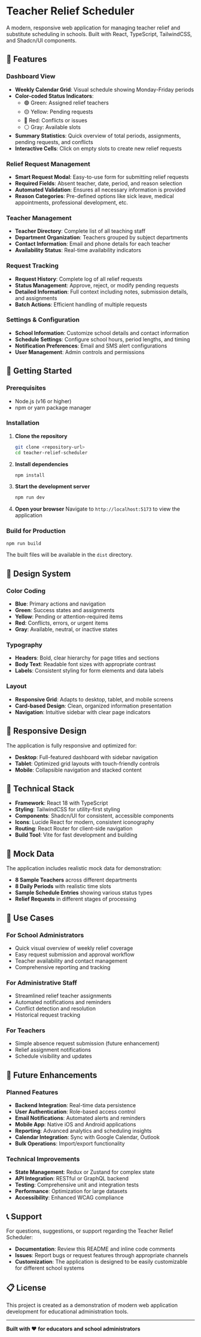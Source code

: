 # Teacher Relief Scheduler

A modern, responsive web application for managing teacher relief and substitute scheduling in schools. Built with React, TypeScript, TailwindCSS, and Shadcn/UI components.

## 🌟 Features

### Dashboard View
- **Weekly Calendar Grid**: Visual schedule showing Monday-Friday periods
- **Color-coded Status Indicators**:
  - 🟢 Green: Assigned relief teachers
  - 🟡 Yellow: Pending requests
  - 🔴 Red: Conflicts or issues
  - ⚪ Gray: Available slots
- **Summary Statistics**: Quick overview of total periods, assignments, pending requests, and conflicts
- **Interactive Cells**: Click on empty slots to create new relief requests

### Relief Request Management
- **Smart Request Modal**: Easy-to-use form for submitting relief requests
- **Required Fields**: Absent teacher, date, period, and reason selection
- **Automated Validation**: Ensures all necessary information is provided
- **Reason Categories**: Pre-defined options like sick leave, medical appointments, professional development, etc.

### Teacher Management
- **Teacher Directory**: Complete list of all teaching staff
- **Department Organization**: Teachers grouped by subject departments
- **Contact Information**: Email and phone details for each teacher
- **Availability Status**: Real-time availability indicators

### Request Tracking
- **Request History**: Complete log of all relief requests
- **Status Management**: Approve, reject, or modify pending requests
- **Detailed Information**: Full context including notes, submission details, and assignments
- **Batch Actions**: Efficient handling of multiple requests

### Settings & Configuration
- **School Information**: Customize school details and contact information
- **Schedule Settings**: Configure school hours, period lengths, and timing
- **Notification Preferences**: Email and SMS alert configurations
- **User Management**: Admin controls and permissions

## 🚀 Getting Started

### Prerequisites
- Node.js (v16 or higher)
- npm or yarn package manager

### Installation

1. **Clone the repository**
   ```bash
   git clone <repository-url>
   cd teacher-relief-scheduler
   ```

2. **Install dependencies**
   ```bash
   npm install
   ```

3. **Start the development server**
   ```bash
   npm run dev
   ```

4. **Open your browser**
   Navigate to `http://localhost:5173` to view the application

### Build for Production

```bash
npm run build
```

The built files will be available in the `dist` directory.

## 🎨 Design System

### Color Coding
- **Blue**: Primary actions and navigation
- **Green**: Success states and assignments
- **Yellow**: Pending or attention-required items
- **Red**: Conflicts, errors, or urgent items
- **Gray**: Available, neutral, or inactive states

### Typography
- **Headers**: Bold, clear hierarchy for page titles and sections
- **Body Text**: Readable font sizes with appropriate contrast
- **Labels**: Consistent styling for form elements and data labels

### Layout
- **Responsive Grid**: Adapts to desktop, tablet, and mobile screens
- **Card-based Design**: Clean, organized information presentation
- **Navigation**: Intuitive sidebar with clear page indicators

## 📱 Responsive Design

The application is fully responsive and optimized for:
- **Desktop**: Full-featured dashboard with sidebar navigation
- **Tablet**: Optimized grid layouts with touch-friendly controls
- **Mobile**: Collapsible navigation and stacked content

## 🔧 Technical Stack

- **Framework**: React 18 with TypeScript
- **Styling**: TailwindCSS for utility-first styling
- **Components**: Shadcn/UI for consistent, accessible components
- **Icons**: Lucide React for modern, consistent iconography
- **Routing**: React Router for client-side navigation
- **Build Tool**: Vite for fast development and building

## 📄 Mock Data

The application includes realistic mock data for demonstration:
- **8 Sample Teachers** across different departments
- **8 Daily Periods** with realistic time slots
- **Sample Schedule Entries** showing various status types
- **Relief Requests** in different stages of processing

## 🎯 Use Cases

### For School Administrators
- Quick visual overview of weekly relief coverage
- Easy request submission and approval workflow
- Teacher availability and contact management
- Comprehensive reporting and tracking

### For Administrative Staff
- Streamlined relief teacher assignments
- Automated notifications and reminders
- Conflict detection and resolution
- Historical request tracking

### For Teachers
- Simple absence request submission (future enhancement)
- Relief assignment notifications
- Schedule visibility and updates

## 🚧 Future Enhancements

### Planned Features
- **Backend Integration**: Real-time data persistence
- **User Authentication**: Role-based access control
- **Email Notifications**: Automated alerts and reminders
- **Mobile App**: Native iOS and Android applications
- **Reporting**: Advanced analytics and scheduling insights
- **Calendar Integration**: Sync with Google Calendar, Outlook
- **Bulk Operations**: Import/export functionality

### Technical Improvements
- **State Management**: Redux or Zustand for complex state
- **API Integration**: RESTful or GraphQL backend
- **Testing**: Comprehensive unit and integration tests
- **Performance**: Optimization for large datasets
- **Accessibility**: Enhanced WCAG compliance

## 📞 Support

For questions, suggestions, or support regarding the Teacher Relief Scheduler:

- **Documentation**: Review this README and inline code comments
- **Issues**: Report bugs or request features through appropriate channels
- **Customization**: The application is designed to be easily customizable for different school systems

## 📋 License

This project is created as a demonstration of modern web application development for educational administration tools.

---

**Built with ❤️ for educators and school administrators** 